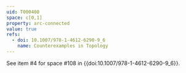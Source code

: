 ```yaml
---
uid: T000400
space: c[0,1]
property: arc-connected
value: true
refs:
  - doi: 10.1007/978-1-4612-6290-9_6
    name: Counterexamples in Topology
---
```

See item #4 for space #108 in {{doi:10.1007/978-1-4612-6290-9_6}}.
